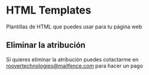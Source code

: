 # HTML Templates
Plantillas de HTML que puedes usar para tu página web
## Eliminar la atribución
Si quieres eliminar la atribución puedes cotactarme en roovertechnologies@mailfence.com para hacer un pago
